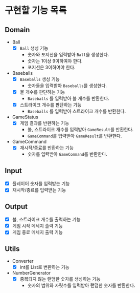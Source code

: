 # 구현할 기능 목록

## Domain

- Ball
  - [x] `Ball` 생성 기능
    - 숫자와 포지션을 입력받아 `Ball`을 생성한다.
    - 숫자는 1이상 9이하여야 한다.
    - 포지션은 3이하여야 한다.
- Baseballs
  - [x] `Baseballs` 생성 기능
    - 숫자들을 입력받아 `Baseballs`를 생성한다.
  - [x] 볼 개수를 판단하는 기능
    - `Baseballs` 를 입력받아 볼 개수를 반환한다.
  - [x] 스트라이크 개수를 판단하는 기능
    - `Baseballs` 를 입력받아 스트라이크 개수를 반환한다.
- GameStatus
  - [x] 게임 결과를 반환하는 기능
    - 볼, 스트라이크 개수를 입력받아 `GameResult`를 반환한다.
    - `GameCommand`를 입력받아 `GameResult`를 반환한다.
- GameCommand
  - [x] 재시작/종료를 반환하는 기능
    - 숫자를 입력받아 `GameCommand`를 반환한다.

## Input

- [x] 플레이어 숫자를 입력받는 기능
- [x] 재시작/종료를 입력받는 기능

## Output

- [x] 볼, 스트라이크 개수를 출력하는 기능
- [x] 게임 시작 메세지 출력 기능
- [x] 게임 종료 메세지 출력 기능

## Utils

- Converter
  - [x] int를 List<Integer>로 변환하는 기능

- NumberGenerator
  - [x] 중복되지 않는 랜덤한 숫자를 생성하는 기능
    - 숫자의 범위와 자릿수를 입력받아 랜덤한 숫자를 반환한다.
